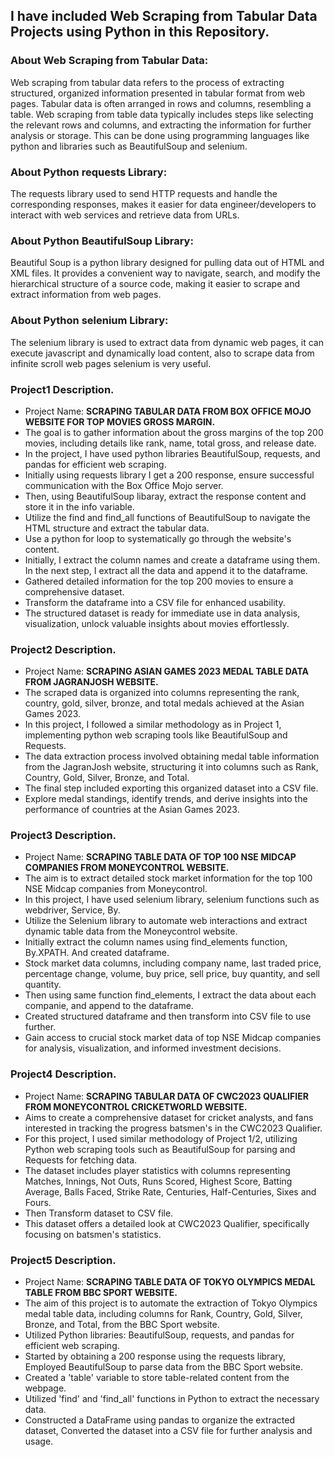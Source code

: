 ## I have included Web Scraping from Tabular Data Projects using Python in this Repository.

### About Web Scraping from Tabular Data:
Web scraping from tabular data refers to the process of extracting structured, organized information presented in tabular format from web pages. Tabular data is often arranged in rows and columns, resembling a table. Web scraping from table data typically includes steps like selecting the relevant rows and columns, and extracting the information for further analysis or storage. This can be done using programming languages like python and libraries such as BeautifulSoup and selenium. 

### About Python requests Library:  
The requests library used to send HTTP requests and handle the corresponding responses, makes it easier for data engineer/developers to interact with web services and retrieve data from URLs. 

### About Python BeautifulSoup Library: 
Beautiful Soup is a python library designed for pulling data out of HTML and XML files. It provides a convenient way to navigate, search, and modify the hierarchical structure of a source code, making it easier to scrape and extract information from web pages. 

### About Python selenium Library: 
The selenium library is used to extract data from dynamic web pages, it can execute javascript and dynamically load content, also to scrape data from infinite scroll web pages selenium is very useful.  

### Project1 Description. 
- Project Name: **SCRAPING TABULAR DATA FROM BOX OFFICE MOJO WEBSITE FOR TOP MOVIES GROSS MARGIN.**
- The goal is to gather information about the gross margins of the top 200 movies, including details like rank, name, total gross, and release date.
- In the project, I have used python libraries BeautifulSoup, requests, and pandas for efficient web scraping.
- Initially using requests library I get a 200 response, ensure successful communication with the Box Office Mojo server.
- Then, using BeautifulSoup libaray, extract the response content and store it in the info variable.
- Utilize the find and find_all functions of BeautifulSoup to navigate the HTML structure and extract the tabular data.
- Use a python for loop to systematically go through the website's content.
- Initially, I extract the column names and create a dataframe using them. In the next step, I extract all the data and append it to the dataframe.
- Gathered detailed information for the top 200 movies to ensure a comprehensive dataset.
- Transform the dataframe into a CSV file for enhanced usability.
-  The structured dataset is ready for immediate use in data analysis, visualization, unlock valuable insights about movies effortlessly.

### Project2 Description. 
- Project Name: **SCRAPING ASIAN GAMES 2023 MEDAL TABLE DATA FROM JAGRANJOSH WEBSITE.**
- The scraped data is organized into columns representing the rank, country, gold, silver, bronze, and total medals achieved at the Asian Games 2023.
- In this project, I followed a similar methodology as in Project 1, implementing python web scraping tools like BeautifulSoup and Requests.
- The data extraction process involved obtaining medal table information from the JagranJosh website, structuring it into columns such as Rank, Country, Gold, Silver, Bronze, and Total.
- The final step included exporting this organized dataset into a CSV file.
- Explore medal standings, identify trends, and derive insights into the performance of countries at the Asian Games 2023.

### Project3 Description. 
- Project Name: **SCRAPING TABLE DATA OF TOP 100 NSE MIDCAP COMPANIES FROM MONEYCONTROL WEBSITE.**
- The aim is to extract detailed stock market information for the top 100 NSE Midcap companies from Moneycontrol.
- In this project, I have used selenium library, selenium functions such as webdriver, Service, By.
- Utilize the Selenium library to automate web interactions and extract dynamic table data from the Moneycontrol website.
- Initially extract the column names using find_elements function, By.XPATH. And created dataframe. 
- Stock market data columns, including company name, last traded price, percentage change, volume, buy price, sell price, buy quantity, and sell quantity.
- Then using same function find_elements, I extract the data about each companie, and append to the dataframe.
- Created structured dataframe and then transform into CSV file to use further.
- Gain access to crucial stock market data of top NSE Midcap companies for analysis, visualization, and informed investment decisions.

### Project4 Description. 
- Project Name: **SCRAPING TABULAR DATA OF CWC2023 QUALIFIER FROM MONEYCONTROL CRICKETWORLD WEBSITE.**
- Aims to create a comprehensive dataset for cricket analysts, and fans interested in tracking the progress batsmen's in the CWC2023 Qualifier.
- For this project, I used similar methodology of Project 1/2, utilizing Python web scraping tools such as BeautifulSoup for parsing and Requests for fetching data.
- The dataset includes player statistics with columns representing Matches, Innings, Not Outs, Runs Scored, Highest Score, Batting Average, Balls Faced, Strike Rate, Centuries, Half-Centuries, Sixes and Fours.
- Then Transform dataset to CSV file.
- This dataset offers a detailed look at CWC2023 Qualifier, specifically focusing on batsmen's statistics.

### Project5 Description. 
- Project Name: **SCRAPING TABLE DATA OF TOKYO OLYMPICS MEDAL TABLE FROM BBC SPORT WEBSITE.**
- The aim of this project is to automate the extraction of Tokyo Olympics medal table data, including columns for Rank, Country, Gold, Silver, Bronze, and Total, from the BBC Sport website.
- Utilized Python libraries: BeautifulSoup, requests, and pandas for efficient web scraping.
- Started by obtaining a 200 response using the requests library, Employed BeautifulSoup to parse data from the BBC Sport website.
- Created a 'table' variable to store table-related content from the webpage.
- Utilized 'find' and 'find_all' functions in Python to extract the necessary data.
- Constructed a DataFrame using pandas to organize the extracted dataset, Converted the dataset into a CSV file for further analysis and usage. 
